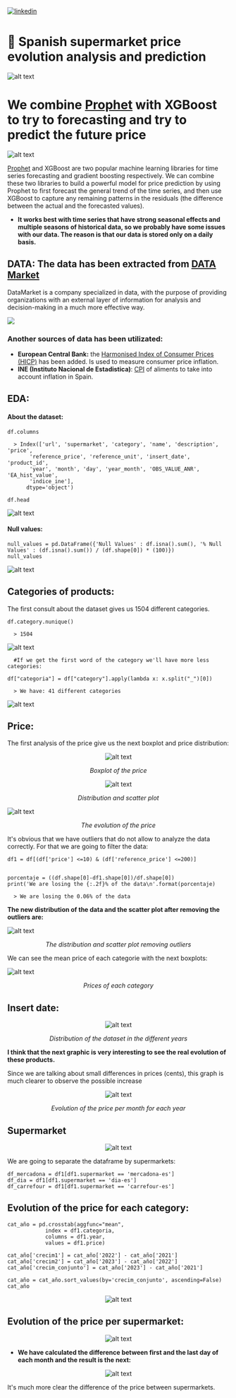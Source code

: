 <a href="https://linkedin.com/in/enekoegiguren" target="_blank">
<img src=https://img.shields.io/badge/linkedin-%231E77B5.svg?&style=for-the-badge&logo=linkedin&logoColor=white alt=linkedin style="margin-bottom: 5px;" />
</a>  
</div>

# 🛒 Spanish supermarket price evolution analysis and prediction


![alt text](https://github.com/enekoegiguren/supermarket/blob/main/images/presentation.png)

# We combine [Prophet](https://facebook.github.io/prophet/) with XGBoost to try to forecasting and try to predict the future price

<div align="left">
  
![alt text](https://github.com/enekoegiguren/supermarket/blob/main/images/prophet.png)

</div>

<div align="left">
  
[Prophet](https://facebook.github.io/prophet/) and XGBoost are two popular machine learning libraries for time series forecasting and gradient boosting respectively. We can combine these two libraries to build a powerful model for price prediction by using Prophet to first forecast the general trend of the time series, and then use XGBoost to capture any remaining patterns in the residuals (the difference between the actual and the forecasted values).

* __It works best with time series that have strong seasonal effects and multiple seasons of historical data, so we probably have some issues with our data. The reason is that our data is stored only on a daily basis.__ 


  
## DATA: The data has been extracted from [DATA Market](https://datamarket.es/#productos-de-supermercados-dataset)

  DataMarket is a company specialized in data, with the purpose of providing organizations with an external layer of information for analysis and decision-making in a much more effective way.
  
<a href="https://datamarket.es">
  <img src="https://datamarket.es/media/banners/productos-de-supermercados-banner.png">
</a>
  
### Another sources of data has been utilizated:
  
* __European Central Bank:__ the [Harmonised Index of Consumer Prices (HICP)](https://www.ecb.europa.eu/stats/macroeconomic_and_sectoral/hicp/html/index.es.html) has been added. Is used to measure consumer price inflation. 
* __INE (Instituto Nacional de Estadistica)__: [CPI](https://www.ine.es/jaxiT3/Tabla.htm?t=50902&L=0) of aliments to take into account inflation in Spain.
  
## EDA:
  
  #### About the dataset:
  
```
df.columns
  
  > Index(['url', 'supermarket', 'category', 'name', 'description', 'price',
       'reference_price', 'reference_unit', 'insert_date', 'product_id',
       'year', 'month', 'day', 'year_month', 'OBS_VALUE_ANR', 'EA_hist_value',
       'indice_ine'],
      dtype='object')
```
```
df.head
```
![alt text](https://github.com/enekoegiguren/supermarket/blob/main/images/df.head.png)

#### Null values:
  
```
null_values = pd.DataFrame({'Null Values' : df.isna().sum(), '% Null Values' : (df.isna().sum()) / (df.shape[0]) * (100)})
null_values
```
![alt text](https://github.com/enekoegiguren/supermarket/blob/main/images/nullvalues.png)
  
## Categories of products:
  
The first consult about the dataset gives us 1504 different categories.
```
df.category.nunique()
  
  > 1504
```
![alt text](https://github.com/enekoegiguren/supermarket/blob/main/images/category2.png)
  
```
  #If we get the first word of the category we'll have more less categories:

df["categoria"] = df["category"].apply(lambda x: x.split("_")[0])
  
  > We have: 41 different categories
```
  
![alt text](https://github.com/enekoegiguren/supermarket/blob/main/images/category3.png)
  
## Price:

The first analysis of the price give us the next boxplot and price distribution:
  
<div align="center">
  
![alt text](https://github.com/enekoegiguren/supermarket/blob/main/images/price1.png)
</div>
  
<div align="center">
  
*Boxplot of the price*

  
![alt text](https://github.com/enekoegiguren/supermarket/blob/main/images/price2.png)
</div>
  
<div align="center">

*Distribution and scatter plot*
  
</div>
  
![alt text](https://github.com/enekoegiguren/supermarket/blob/main/images/price3.png)
</div>
  
<div align="center">

*The evolution of the price*
  
</div>

It's obvious that we have outliers that do not allow to analyze the data correctly.
For that we are going to filter the data:
  
```
df1 = df[(df['price'] <=10) & (df['reference_price'] <=200)]


porcentaje = ((df.shape[0]-df1.shape[0])/df.shape[0])
print('We are losing the {:.2f}% of the data\n'.format(porcentaje)
  
  > We are losing the 0.06% of the data
```
**The new distribution of the data and the scatter plot after removing the outliers are:**

![alt text](https://github.com/enekoegiguren/supermarket/blob/main/images/price4.png)
</div>
  
<div align="center">

*The distribution and scatter plot removing outliers*
  
</div>

We can see the mean price of each categorie with the next boxplots:

![alt text](https://github.com/enekoegiguren/supermarket/blob/main/images/price%205.png)
</div>
  
<div align="center">

*Prices of each category*
  
</div>


## Insert date:

<div align="center">
  
![alt text](https://github.com/enekoegiguren/supermarket/blob/main/images/insert_date.png)
</div>
  
<div align="center">

*Distribution of the dataset in the different years*
  
</div>

**I think that the next graphic is very interesting to see the real evolution of these products.**

Since we are talking about small differences in prices (cents), this graph is much clearer to observe the possible increase

<div align="center">

![alt text](https://github.com/enekoegiguren/supermarket/blob/main/images/price6.png)
  
</div>

<div align="center">


*Evolution of the price per month for each year*
  
</div>

## Supermarket

<div align="center">

![alt text](https://github.com/enekoegiguren/supermarket/blob/main/images/supermarket.png)
  
</div>

We are going to separate the dataframe by supermarkets:

```
df_mercadona = df1[df1.supermarket == 'mercadona-es']
df_dia = df1[df1.supermarket == 'dia-es']
df_carrefour = df1[df1.supermarket == 'carrefour-es']
```

## Evolution of the price for each category:

```
cat_año = pd.crosstab(aggfunc="mean",
            index = df1.categoria,
            columns = df1.year,
            values = df1.price)

cat_año['crecim1'] = cat_año['2022'] - cat_año['2021']
cat_año['crecim2'] = cat_año['2023'] - cat_año['2022']
cat_año['crecim_conjunto'] = cat_año['2023'] - cat_año['2021']

cat_año = cat_año.sort_values(by='crecim_conjunto', ascending=False)
cat_año

```

<div align="center">
  
![alt text](https://github.com/enekoegiguren/supermarket/blob/main/images/evol_cat.png)
</div>
  
  

## Evolution of the price per supermarket:


<div align="center">
  
![alt text](https://github.com/enekoegiguren/supermarket/blob/main/images/evol-supermarket.png)
</div>
  
* __We have calculated the difference between first and the last day of each month and the result is the next:__

<div align="center">
  
![alt text](https://github.com/enekoegiguren/supermarket/blob/main/images/evol_sup_2.png)
</div>

It's much more clear the difference of the price between supermarkets. 
